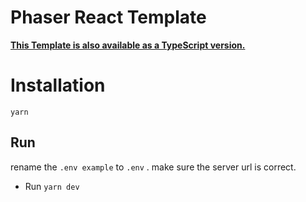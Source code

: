 # Phaser React Template

**[This Template is also available as a TypeScript version.](https://github.com/phaserjs/template-react-ts)**



# Installation

`yarn`


## Run


rename the `.env example` to `.env` . make sure  the server url is correct.

- Run `yarn dev`